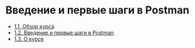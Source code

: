 # Введение и первые шаги в Postman

- [1.1. Обзор курса](./1.1.%20Course%20overview)
- [1.2. Введение и первые шаги в Postman](./1.2.%20Introduction%20and%20first%20steps%20in%20Postman)
- [1.3. О курсе](./1.3.%20About%20this%20course)

